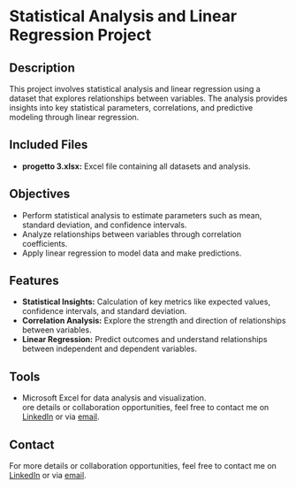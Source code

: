 # Statistical Analysis and Linear Regression Project

## Description
This project involves statistical analysis and linear regression using a dataset that explores relationships between variables. The analysis provides insights into key statistical parameters, correlations, and predictive modeling through linear regression.

## Included Files
- **progetto 3.xlsx:** Excel file containing all datasets and analysis.

## Objectives
- Perform statistical analysis to estimate parameters such as mean, standard deviation, and confidence intervals.  
- Analyze relationships between variables through correlation coefficients.  
- Apply linear regression to model data and make predictions.

## Features
- **Statistical Insights:** Calculation of key metrics like expected values, confidence intervals, and standard deviation.  
- **Correlation Analysis:** Explore the strength and direction of relationships between variables.  
- **Linear Regression:** Predict outcomes and understand relationships between independent and dependent variables.

## Tools
- Microsoft Excel for data analysis and visualization.  
ore details or collaboration opportunities, feel free to contact me on [LinkedIn](#) or via [email](mailto:youremail@example.com).

## Contact
For more details or collaboration opportunities, feel free to contact me on [LinkedIn](https://www.linkedin.com/in/mariofilizzola/) or via [email](mailto:filizzolamario@gmail.com).
